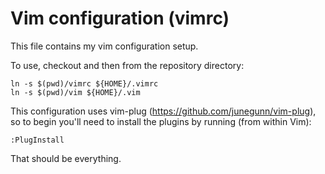 # Vim configuration (vimrc)

This file contains my vim configuration setup.

To use, checkout and then from the repository directory:

    ln -s $(pwd)/vimrc ${HOME}/.vimrc
    ln -s $(pwd)/vim ${HOME}/.vim

This configuration uses vim-plug (https://github.com/junegunn/vim-plug), so to
begin you'll need to install the plugins by running (from within Vim):

    :PlugInstall

That should be everything.
